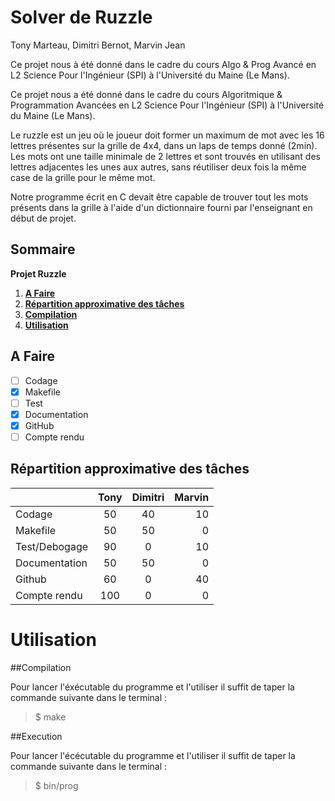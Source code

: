 # Solver de Ruzzle

Tony Marteau, Dimitri Bernot, Marvin Jean

Ce projet nous à été donné dans le cadre du cours Algo & Prog Avancé en L2 Science Pour l'Ingénieur (SPI) à l'Université du Maine (Le Mans).

Ce projet nous a été donné dans le cadre du cours Algoritmique & Programmation Avancées en L2 Science Pour l'Ingénieur (SPI) à l'Université du Maine (Le Mans).


Le ruzzle est un jeu où le joueur doit former un maximum de mot avec les 16 lettres présentes sur la grille de 4x4, dans un laps de temps donné (2min). Les mots ont une taille minimale de 2 lettres et sont trouvés en utilisant des lettres adjacentes les unes aux autres, sans réutiliser deux fois la même case de la grille pour le même mot.

Notre programme écrit en C devait être capable de trouver tout les mots présents dans la grille à l'aide d'un dictionnaire fourni par l'enseignant en début de projet.

## Sommaire
   **Projet Ruzzle**
   1. **[A Faire](#a-faire)**
   2. **[Répartition approximative des tâches](#répartition-approximative-des-tâches)**
   3. **[Compilation](#compilation)**
   4. **[Utilisation](#utilisation)**

## A Faire

 - [ ] Codage
 - [x] Makefile 
 - [ ] Test 
 - [x] Documentation
 - [x] GitHub
 - [ ] Compte rendu

## Répartition approximative des tâches

|   | Tony  | Dimitri | Marvin  |
----|:-----:|:-------:| ------: |
|Codage|50|40|10|
|Makefile|50|50|0|
|Test/Debogage|90|0|10|
|Documentation|50|50|0|
|Github|60|0|40|
|Compte rendu|100|0|0|

# Utilisation
##Compilation

Pour lancer l'éxécutable du programme et l'utiliser il suffit de taper la commande suivante dans le terminal :

> $ make

##Execution

Pour lancer l'écécutable du programme et l'utiliser il suffit de taper la commande suivante dans le terminal :

> $ bin/prog

